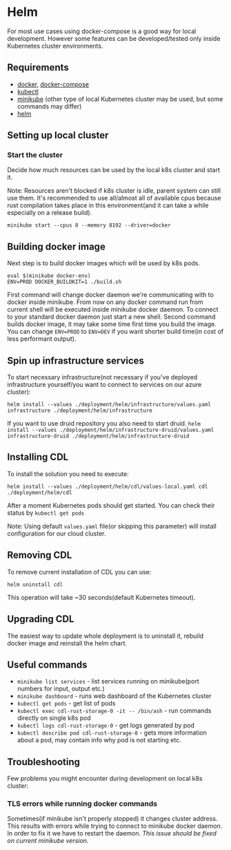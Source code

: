 # Helm
For most use cases using docker-compose is a good way for local development. However some features can be developed/tested only inside Kubernetes cluster environments.
## Requirements
- [docker][docker-www], [docker-compose][docker-compose-www]
- [kubectl][kubectl-www]
- [minikube][minikube-www] (other type of local Kubernetes cluster may be used, but some commands may differ)
- [helm][helm-www]
## Setting up local cluster
### Start the cluster
Decide how much resources can be used by the local k8s cluster and start it. 

Note: Resources aren't blocked if k8s cluster is idle, parent system can still use them. It's recommended to use all/almost all of available cpus because rust compilation takes place in this environment(and it can take a while especially on a release build).

`minikube start --cpus 8 --memory 8192 --driver=docker`

## Building docker image
Next step is to build docker images which will be used by k8s pods. 
```shell
eval $(minikube docker-env)
ENV=PROD DOCKER_BUILDKIT=1 ./build.sh
```
First command will change docker daemon we're communicating with to docker inside minikube. From now on any docker command run from current shell will be executed inside minikube docker daemon. To connect to your standard docker daemon just start a new shell.
Second command builds docker image, it may take some time first time you build the image. You can change `ENV=PROD` to `ENV=DEV` if you want shorter build time(in cost of less performant output).

## Spin up infrastructure services
To start necessary infrastructure(not necessary if you've deployed infrastructure yourself/you want to connect to services on our azure cluster):

`helm install --values ./deployment/helm/infrastructure/values.yaml infrastructure ./deployment/helm/infrastructure`

If you want to use druid repository you also need to start druid.
`helm install --values ./deployment/helm/infrastructure-druid/values.yaml infrastructure-druid ./deployment/helm/infrastructure-druid`

## Installing CDL
To install the solution you need to execute:

`helm install --values ./deployment/helm/cdl/values-local.yaml cdl ./deployment/helm/cdl`

After a moment Kubernetes pods should get started. You can check their status by `kubectl get pods`

Note: Using default `values.yaml` file(or skipping this parameter) will install configuration for our cloud cluster.
## Removing CDL
To remove current installation of CDL you can use:

`helm uninstall cdl`

This operation will take ~30 seconds(default Kubernetes timeout).
## Upgrading CDL
The easiest way to update whole deployment is to uninstall it, rebuild docker image and reinstall the helm chart.
## Useful commands
- `minikube list services` - list services running on minikube(port numbers for input, output etc.) 
- `minikube dashboard` - runs web dashboard of the Kubernetes cluster
- `kubectl get pods` - get list of pods
- `kubectl exec cdl-rust-storage-0 -it -- /bin/ash` - run commands directly on single k8s pod
- `kubectl logs cdl-rust-storage-0` - get logs generated by pod
- `kubectl describe pod cdl-rust-storage-0` - gets more information about a pod, may contain info why pod is not starting etc.

## Troubleshooting
Few problems you might encounter during development on local k8s cluster:

### TLS errors while running docker commands
Sometimes(if minikube isn't properly stopped) it changes cluster address. This results with errors while trying to connect to minikube docker daemon. In order to fix it we have to restart the daemon.
_This issue should be fixed on current minikube version._

[docker-www]: https://docs.docker.com/engine/install/
[docker-compose-www]: https://docs.docker.com/compose/install/
[kubectl-www]: https://kubernetes.io/docs/tasks/tools/install-kubectl/
[minikube-www]: https://kubernetes.io/docs/tasks/tools/install-minikube/
[helm-www]: https://helm.sh/docs/intro/install/
